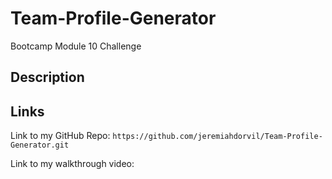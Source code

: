 # Team-Profile-Generator
Bootcamp Module 10 Challenge

## Description

## Links

Link to my GitHub Repo:
` https://github.com/jeremiahdorvil/Team-Profile-Generator.git `

Link to my walkthrough video:
` `